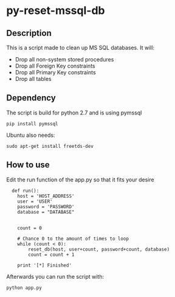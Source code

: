# py-reset-mssql-db

## Description
This is a script made to clean up MS SQL databases.
It will:
* Drop all non-system stored procedures
* Drop all Foreign Key constraints
* Drop all Primary Key constraints
* Drop all tables

## Dependency
The script is build for python 2.7 and is using pymssql

``` pip install pymssql ```

Ubuntu also needs:

``` sudo apt-get install freetds-dev ```

## How to use
Edit the run function of the app.py so that it fits your desire

```
  def run():
    host = 'HOST_ADDRESS'
    user = 'USER'
    password = 'PASSWORD'
    database = "DATABASE"


    count = 0

    # Chance 0 to the amount of times to loop
    while (count < 0):
        reset_db(host, user+count, password+count, database)
        count = count + 1

    print '[*] Finished'
```

Afterwards you can run the script with:
```
python app.py
```
